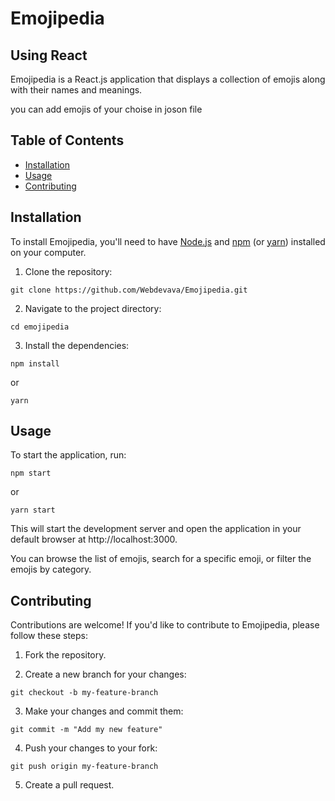 # Emojipedia
## Using React

Emojipedia is a React.js application that displays a collection of emojis along with their names and meanings.

you can add emojis of your choise in joson file

## Table of Contents

- [Installation](#installation)
- [Usage](#usage)
- [Contributing](#contributing)

## Installation

To install Emojipedia, you'll need to have [Node.js](https://nodejs.org/) and [npm](https://www.npmjs.com/) (or [yarn](https://yarnpkg.com/)) installed on your computer.

1. Clone the repository:

```
git clone https://github.com/Webdevava/Emojipedia.git
```

2. Navigate to the project directory:

```
cd emojipedia
```

3. Install the dependencies:

```
npm install
```

or

```
yarn
```

## Usage

To start the application, run:

```
npm start
```

or

```
yarn start
```

This will start the development server and open the application in your default browser at http://localhost:3000.

You can browse the list of emojis, search for a specific emoji, or filter the emojis by category.

## Contributing

Contributions are welcome! If you'd like to contribute to Emojipedia, please follow these steps:

1. Fork the repository.

2. Create a new branch for your changes:

```
git checkout -b my-feature-branch
```

3. Make your changes and commit them:

```
git commit -m "Add my new feature"
```

4. Push your changes to your fork:

```
git push origin my-feature-branch
```

5. Create a pull request.

